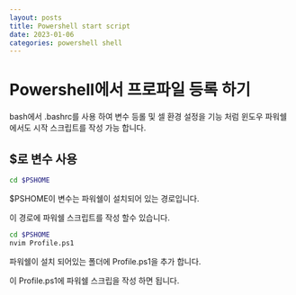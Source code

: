 ```yaml
---
layout: posts
title: Powershell start script
date: 2023-01-06
categories: powershell shell 
---
```


# Powershell에서 프로파일 등록 하기

bash에서 .bashrc를 사용 하여 변수 등롤 및 셀 환경 설정을 기능 처럼 윈도우 파워쉘에서도 시작 스크립트를 작성 가능 합니다.

## $로 변수 사용

```bash
cd $PSHOME
```

$PSHOME이 변수는 파워쉘이 설치되어 있는 경로입니다.

이 경로에 파워쉘 스크립트를 작성 할수 있습니다.

```bash
cd $PSHOME
nvim Profile.ps1
```

파워쉘이 설치 되어있는 폴더에 Profile.ps1을 추가 합니다.

이 Profile.ps1에 파워쉘 스크립을 작성 하면 됩니다.
